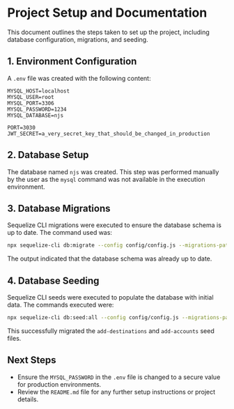# Project Setup and Documentation

This document outlines the steps taken to set up the project, including database configuration, migrations, and seeding.

## 1. Environment Configuration

A `.env` file was created with the following content:

```dotenv
MYSQL_HOST=localhost
MYSQL_USER=root
MYSQL_PORT=3306
MYSQL_PASSWORD=1234
MYSQL_DATABASE=njs

PORT=3030
JWT_SECRET=a_very_secret_key_that_should_be_changed_in_production
```

## 2. Database Setup

The database named `njs` was created. This step was performed manually by the user as the `mysql` command was not available in the execution environment.

## 3. Database Migrations

Sequelize CLI migrations were executed to ensure the database schema is up to date. The command used was:
```bash
npx sequelize-cli db:migrate --config config/config.js --migrations-path migrations
```
The output indicated that the database schema was already up to date.

## 4. Database Seeding

Sequelize CLI seeds were executed to populate the database with initial data. The commands executed were:
```bash
npx sequelize-cli db:seed:all --config config/config.js --migrations-path seeders
```
This successfully migrated the `add-destinations` and `add-accounts` seed files.

## Next Steps

- Ensure the `MYSQL_PASSWORD` in the `.env` file is changed to a secure value for production environments.
- Review the `README.md` file for any further setup instructions or project details.
